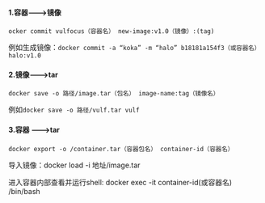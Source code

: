 #### 1.容器--->镜像
```docker
ocker commit vulfocus（容器名） new-image:v1.0（镜像）:(tag)
```

例如生成镜像：`docker commit -a “koka” -m “halo” b18181a154f3（或容器名） halo:v1.0`

#### 2.镜像--->tar
```docker
docker save -o 路径/image.tar（包名） image-name:tag（镜像名）
```
例如`docker save -o 路径/vulf.tar vulf`
#### 3.容器 --->tar

`docker export -o /container.tar（容器包名） container-id（容器名）`

导入镜像：docker load -i 地址/image.tar

进入容器内部查看并运行shell: docker exec -it container-id(或容器名) /bin/bash
